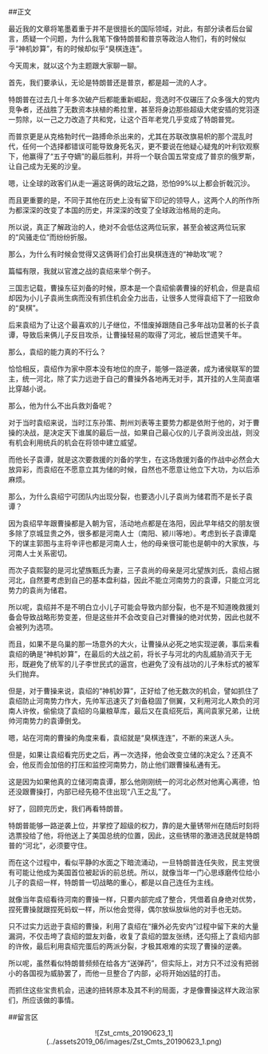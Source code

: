 ##正文

最近我的文章将笔墨着重于并不是很擅长的国际领域，对此，有部分读者后台留言，质疑一个问题，为什么我笔下像特朗普和普京等政治人物们，有的时候似乎“神机妙算”，有的时候却似乎“臭棋连连”。

今天周末，就以这个为主题跟大家聊一聊。

首先，我们要承认，无论是特朗普还是普京，都是超一流的人才。

特朗普在过去几十年多次破产后都能重新崛起，竞选时不仅碾压了众多强大的党内竞争者，还战胜了无数资本扶植的希拉里，甚至将身边那些超级大佬安插的党羽逐一剪除，以一己之力改造了共和党，让这个百年老党几乎变成了特朗普党。

而普京更是从克格勃时代一路搏命杀出来的，尤其在苏联改旗易帜的那个混乱时代，任何一个选择都错误可能导致身死名灭，更不要说在他疑心疑鬼的叶利钦观察下，他赢得了“五子夺嫡”的最后胜利，并将一个联合国五常变成了普京的俄罗斯，让自己成为无冕的沙皇。

嗯，让全球的政客们从走一遍这哥俩的政坛之路，恐怕99%以上都会折戟沉沙。

而且更重要的是，不同于其他在历史上没有留下印记的领导人，这两个人的所作所为都深深的改变了本国的历史，并深深的改变了全球政治格局的走向。

所以说，真正了解政治的人，绝对不会低估这两位玩家，甚至会被这两位玩家的“风骚走位”而纷纷折服。

那么，为什么有时候会觉得又这俩哥们会打出臭棋连连的“神助攻”呢？

篇幅有限，我就以官渡之战的袁绍来举个例子。

三国志记载，曹操东征刘备的时候，原本是一个袁绍偷袭曹操的好机会，但是袁绍却因为小儿子袁尚生病而没有抓住机会全力出击，让很多人觉得袁绍下了一招致命的“臭棋”。

后来袁绍为了让这个最喜欢的儿子继位，不惜废掉跟随自己多年战功显著的长子袁谭，导致后来俩儿子反目攻杀，让曹操轻易的取得了河北，被后世遗笑千年。

那么，袁绍的能力真的不行么？

恰恰相反，袁绍作为家中原本没有地位的庶子，能够一路逆袭，成为诸侯联军的盟主，统一河北，除了实力远逊于自己的曹操外各地再无对手，其开挂的人生简直堪比穿越小说。

那么，他为什么不出兵救刘备呢？

对于当时袁绍来说，当时江东孙策、荆州刘表等主要势力都是依附于他的，对于曹操的决战，是决定天下谁属的最后一战，如果自己最心仪的儿子袁尚没出战，则没有机会利用统兵的机会在将领中建立威望。

而他长子袁谭，就是这次要救援的刘备的学生，在这场救援刘备的作战中必然会大放异彩，而袁绍在不愿意立其为储的时候，自然也不愿意让他立下大功，为以后添麻烦。

那么，为什么袁绍宁可团队内出现分裂，也要选小儿子袁尚为储君而不是长子袁谭？

因为袁绍早年跟曹操都是入朝为官，活动地点都是在洛阳，因此早年结交的朋友很多除了京城显贵之外，很多都是河南人士（南阳、颍川等地）。考虑到长子袁谭麾下的谋主郭图与主将辛评也都是河南人士，他的母亲很可能也是朝中的大家族，与河南人士关系密切。

而次子袁熙娶的是河北望族甄氏为妻，三子袁尚的母亲是河北望族刘氏，袁绍占据河北，自然要考虑到自己的基本盘利益，因此不能立河南势力的袁谭，只能立河北势力的袁尚为储君。

所以呢，袁绍并不是不明白立小儿子可能会导致内部分裂，也不是不知道晚救援刘备会导致战略形势变差，但是这些并不会改变自己对曹操的绝对优势，因此也就不会被列为选项。

而且，如果不是乌巢的那一场意外的大火，让曹操从必死之地实现逆袭，事后来看袁绍的确是“神机妙算”，在最后的大战之前，将长子与河北的内乱威胁消灭于无形，既避免了统军的儿子李世民式的逼宫，也避免了没有战功的儿子朱标式的被军头们抛弃。

但是，对于曹操来说，袁绍的“神机妙算”，正好给了他无数次的机会，譬如抓住了袁绍防止河南势力作大，先帅军迅速灭了刘备稳固了侧翼，又利用河北人欺负的河南人许攸，偷偷烧了袁绍的乌巢粮草库，最后又在袁绍死后，离间袁家兄弟，让统帅河南势力的袁谭倒戈。

嗯，站在河南的曹操的角度来看，袁绍就是“臭棋连连”，不断的来送人头。

但是，如果让袁绍看完历史之后，再一次选择，他会改变立储的决定么？还真不会，他反而会加倍的打压和监控河南势力，防止他们跟曹操私通有无。

这是因为如果他真的立储河南袁谭，那么他刚刚统一的河北必然对他离心离德，怕还没跟曹操打，内部已经先稳不住出现“八王之乱”了。

好了，回顾完历史，我们再看特朗普。

特朗普能够一路逆袭上位，并掌控了超级的权力，靠的是大量锈带州在随后时刻将选票投给了他，将他送上了美国总统的位置，因此，这些锈带的激进选民就是特朗普的“河北”，必须要守住。

而在这个过程中，看似平静的水面之下暗流涌动，一旦特朗普连任失败，民主党很有可能让他成为美国首位被起诉的前总统。所以，就像当年一门心思琢磨传位给小儿子的袁绍一样，特朗普一切战略的重心，都是以自己连任为主线。

就像当年袁绍看待河南的曹操一样，只要内部完成了整合，凭借着自身绝对优势，捏死曹操就跟捏死蚂蚁一样，所以他会觉得，偶尔放纵放纵他的对手也无妨。

只不过实力远逊于袁绍的曹操，利用了袁绍在“攘外必先安内”过程中留下来的大量漏洞，不仅击垮了袁绍的盟友刘备，收复了袁绍的盟友张绣，还勾搭上了袁绍内部的许攸，最后利用袁绍完蛋后的两派分裂，才极其艰难的实现了曹操的逆袭。

所以呢，虽然看似特朗普频频在给各方“送弹药”，但实际上，对方只不过没有把弱小的各国视为威胁罢了，而他一旦整合了内部，必将开始凶猛的打击。

而抓住这些宝贵机会，迅速的扭转原本及其不利的局面，才是像曹操这样大政治家们，所应该做的事情。

##留言区
 <div align="center">![Zst_cmts_20190623_1](../assets2019_06/images/Zst_Cmts_20190623_1.png)</div>